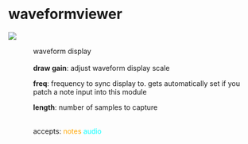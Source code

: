 
<a name=waveformviewer></a><br>
# <b>waveformviewer</b>
<img src="../images/waveformviewer.png"><br>
<div style="display:inline-block;margin-left:50px;">
waveform display<br/><br/>
<b>draw gain</b>: adjust waveform display scale<br>

<b>freq</b>: frequency to sync display to. gets automatically set if you patch a note input into this module<br>

<b>length</b>: number of samples to capture<br>

<br>accepts: <font color=orange>notes</font> <font color=cyan>audio</font> <br></div>
